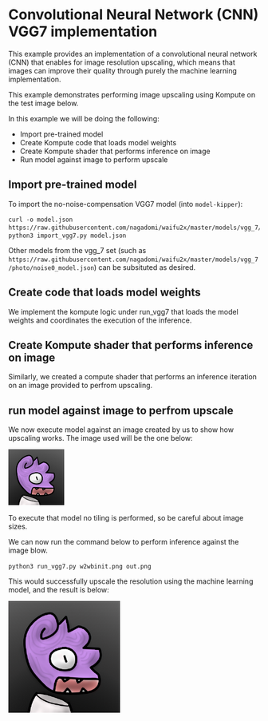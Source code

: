 # Convolutional Neural Network (CNN) VGG7 implementation

This example provides an implementation of a convolutional neural network (CNN) that enables for image resolution upscaling, which means that images can improve their quality through purely the machine learning implementation.

This example demonstrates performing image upscaling using Kompute on the test image below.

In this example we will be doing the following:

* Import pre-trained model
* Create Kompute code that loads model weights
* Create Kompute shader that performs inference on image
* Run model against image to perform upscale

## Import pre-trained model

To import the no-noise-compensation VGG7 model (into `model-kipper`):

```
curl -o model.json https://raw.githubusercontent.com/nagadomi/waifu2x/master/models/vgg_7/art/scale2.0x_model.json
python3 import_vgg7.py model.json
```

Other models from the vgg\_7 set (such as `https://raw.githubusercontent.com/nagadomi/waifu2x/master/models/vgg_7/photo/noise0_model.json`) can be subsituted as desired.

## Create code that loads model weights

We implement the kompute logic under run_vgg7 that loads the model weights and coordinates the execution of the inference.

## Create Kompute shader that performs inference on image

Similarly, we created a compute shader that performs an inference iteration on an image provided to perfrom upscaling.

## run model against image to perfrom upscale

We now execute model against an image created by us to show how upscaling works. The image used will be the one below:

![](w2wbinit.png)

To execute that model no tiling is performed, so be careful about image sizes.

We can now run the command below to perform inference against the image blow.

`python3 run_vgg7.py w2wbinit.png out.png`

This would successfully upscale the resolution using the machine learning model, and the result is below:

![](out.png)

